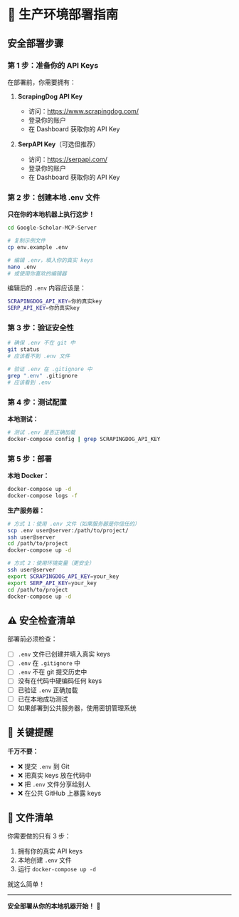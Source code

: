 # 🚀 生产环境部署指南

## 安全部署步骤

### 第 1 步：准备你的 API Keys

在部署前，你需要拥有：

1. **ScrapingDog API Key**
   - 访问：https://www.scrapingdog.com/
   - 登录你的账户
   - 在 Dashboard 获取你的 API Key

2. **SerpAPI Key**（可选但推荐）
   - 访问：https://serpapi.com/
   - 登录你的账户
   - 在 Dashboard 获取你的 API Key

### 第 2 步：创建本地 .env 文件

**只在你的本地机器上执行这步！**

```bash
cd Google-Scholar-MCP-Server

# 复制示例文件
cp env.example .env

# 编辑 .env，填入你的真实 keys
nano .env
# 或使用你喜欢的编辑器
```

编辑后的 `.env` 内容应该是：
```bash
SCRAPINGDOG_API_KEY=你的真实key
SERP_API_KEY=你的真实key
```

### 第 3 步：验证安全性

```bash
# 确保 .env 不在 git 中
git status
# 应该看不到 .env 文件

# 验证 .env 在 .gitignore 中
grep ".env" .gitignore
# 应该看到 .env
```

### 第 4 步：测试配置

**本地测试：**
```bash
# 测试 .env 是否正确加载
docker-compose config | grep SCRAPINGDOG_API_KEY
```

### 第 5 步：部署

**本地 Docker：**
```bash
docker-compose up -d
docker-compose logs -f
```

**生产服务器：**
```bash
# 方式 1：使用 .env 文件（如果服务器是你信任的）
scp .env user@server:/path/to/project/
ssh user@server
cd /path/to/project
docker-compose up -d

# 方式 2：使用环境变量（更安全）
ssh user@server
export SCRAPINGDOG_API_KEY=your_key
export SERP_API_KEY=your_key
cd /path/to/project
docker-compose up -d
```

## ⚠️ 安全检查清单

部署前必须检查：

- [ ] `.env` 文件已创建并填入真实 keys
- [ ] `.env` 在 `.gitignore` 中
- [ ] `.env` 不在 git 提交历史中
- [ ] 没有在代码中硬编码任何 keys
- [ ] 已验证 `.env` 正确加载
- [ ] 已在本地成功测试
- [ ] 如果部署到公共服务器，使用密钥管理系统

## 🚨 关键提醒

**千万不要：**
- ❌ 提交 `.env` 到 Git
- ❌ 把真实 keys 放在代码中
- ❌ 把 `.env` 文件分享给别人
- ❌ 在公共 GitHub 上暴露 keys

## 📝 文件清单

你需要做的只有 3 步：

1. 拥有你的真实 API keys
2. 本地创建 `.env` 文件
3. 运行 `docker-compose up -d`

就这么简单！

---

**安全部署从你的本地机器开始！** 🔐
